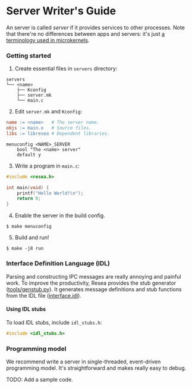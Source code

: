 Server Writer's Guide
======================

An server is called *server* if it provides services to other processes. Note that
there're no differences between apps and servers: it's just
[a terminology used in microkernels](https://en.wikipedia.org/wiki/Microkernel#Servers).

### Getting started
1. Create essential files in `servers` directory:
```
servers
└── <name>
    ├── Kconfig
    ├── server.mk
    └── main.c
```

2. Edit `server.mk` and `Kconfig`:
```makefile
name := <name>   # The server name.
objs := main.o   # Source files.
libs := libresea # Dependent libraries.
```

```
menuconfig <NAME>_SERVER
    bool "The <name> server"
    default y
```

3. Write a program in `main.c`:
```c
#include <resea.h>

int main(void) {
    printf("Hello World!\n");
    return 0;
}
```

4. Enable the server in the build config.
```
$ make menuconfig
```

5. Build and run!
```
$ make -j8 run
```

### Interface Definition Language (IDL)
Parsing and constructing IPC messages are really annoying and painful work. To improve
the productivity, Resea provides the stub generator ([tools/genstub.py](https://github.com/seiyanuta/resea/blob/master/tools/genstub.py)). It generates message definitions and stub functions
from the IDL file ([interface.idl](https://github.com/seiyanuta/resea/blob/master/misc/interfaces.idl)).


#### Using IDL stubs
To load IDL stubs, include `idl_stubs.h`:
```c
#include <idl_stubs.h>
```

### Programming model
We recommend write a server in single-threaded, event-driven programming
model. It's straightforward and makes really easy to debug.

TODO: Add a sample code.
